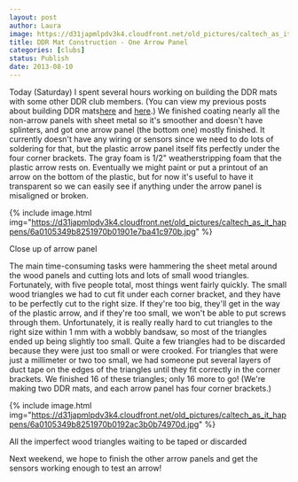 ```yaml
---
layout: post
author: Laura
image: https://d31japmlpdv3k4.cloudfront.net/old_pictures/caltech_as_it_happens/6a0105349b8251970b01910471c484970c.jpg
title: DDR Mat Construction - One Arrow Panel
categories: [clubs]
status: Publish
date: 2013-08-10
---
```


Today (Saturday) I spent several hours working on building the DDR mats with some other DDR club members. (You can view my previous posts about building DDR mats<a href="https://caltech.typepad.com/caltech_as_it_happens/2013/07/ddr-mat-construction-and-stockrooms.html" target="_blank">here</a> and <a href="https://caltech.typepad.com/caltech_as_it_happens/2013/07/ddr-mat-sensor-testing.html" target="_blank">here</a>.) We finished coating nearly all the non-arrow panels with sheet metal so it's smoother and doesn't have splinters, and got one arrow panel (the bottom one) mostly finished. It currently doesn't have any wiring or sensors since we need to do lots of soldering for that, but the plastic arrow panel itself fits perfectly under the four corner brackets. The gray foam is 1/2" weatherstripping foam that the plastic arrow rests on. Eventually we might paint or put a printout of an arrow on the bottom of the plastic, but for now it's useful to have it transparent so we can easily see if anything under the arrow panel is misaligned or broken.


{% include image.html img="https://d31japmlpdv3k4.cloudfront.net/old_pictures/caltech_as_it_happens/6a0105349b8251970b01901e7ba41c970b.jpg" %}<div class="photo-caption caption-xid-6a0105349b8251970b01901e7ba41c970b" id="caption-xid-6a0105349b8251970b01901e7ba41c970b">Close up of arrow panel

The main time-consuming tasks were hammering the sheet metal around the wood panels and cutting lots and lots of small wood triangles. Fortunately, with five people total, most things went fairly quickly. The small wood triangles we had to cut fit under each corner bracket, and they have to be perfectly cut to the right size. If they're too big, they'll get in the way of the plastic arrow, and if they're too small, we won't be able to put screws through them. Unfortunately, it is really really hard to cut triangles to the right size within 1 mm with a wobbly bandsaw, so most of the triangles ended up being slightly too small. Quite a few triangles had to be discarded because they were just too small or were crooked. For triangles that were just a millimeter or two too small, we had someone put several layers of duct tape on the edges of the triangles until they fit correctly in the corner brackets. We finished 16 of these triangles; only 16 more to go! (We're making two DDR mats, and each arrow panel has four corner brackets.)


{% include image.html img="https://d31japmlpdv3k4.cloudfront.net/old_pictures/caltech_as_it_happens/6a0105349b8251970b0192ac3b0b74970d.jpg" %}<div class="photo-caption caption-xid-6a0105349b8251970b0192ac3b0b74970d" id="caption-xid-6a0105349b8251970b0192ac3b0b74970d">All the imperfect wood triangles waiting to be taped or discarded

Next weekend, we hope to finish the other arrow panels and get the sensors working enough to test an arrow!
